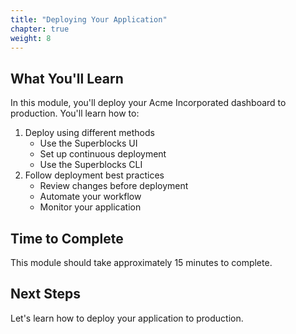 ```yaml
---
title: "Deploying Your Application"
chapter: true
weight: 8
---
```


## What You'll Learn

In this module, you'll deploy your Acme Incorporated dashboard to production. You'll learn how to:

1. Deploy using different methods
   - Use the Superblocks UI
   - Set up continuous deployment
   - Use the Superblocks CLI
2. Follow deployment best practices
   - Review changes before deployment
   - Automate your workflow
   - Monitor your application

## Time to Complete
This module should take approximately 15 minutes to complete.

## Next Steps
Let's learn how to deploy your application to production.
